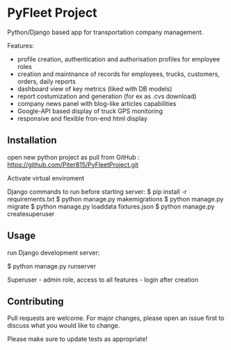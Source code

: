 # PyFleet Project 

Python/Django based app for transportation company management. 

Features:
- profile creation, authentication and authorisation profiles for employee roles
- creation and maintnance of records for employees, trucks, customers, orders, daily reports
- dashboard view of key metrics (liked with DB models)
- report costumization and generation (for ex as .cvs download)
- company news panel with blog-like articles capabilities
- Google-API based display of truck GPS monitoring
- responsive and flexible fron-end html display

## Installation

open new python project as pull from GitHub : https://github.com/Piter815/PyFleetProject.git

Activate virtual enviroment

Django commands to run before starting server:
$ pip install -r requirements.txt
$ python manage.py makemigrations
$ python manage.py migrate
$ python manage.py loaddata fixtures.json
$ python manage.py createsuperuser

## Usage

run Django development server:

$ python manage.py runserver

Superuser - admin role, access to all features - login after creation 

## Contributing

Pull requests are welcome. For major changes, please open an issue first to discuss what you would like to change.

Please make sure to update tests as appropriate!
